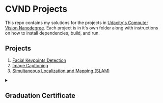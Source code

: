 # CVND Projects

This repo contains my solutions for the projects in [Udacity's Computer Vision Nanodegree](https://www.udacity.com/course/computer-vision-nanodegree--nd891). Each project is in it's own folder along with instructions on how to install dependencies, build, and run.


## Projects
1. [Facial Keypoints Detection](/1.%20Facial%20Keypoints%20Detection/)
2. [Image Captioning](/2.%20Image%20Captioning/)
3. [Simultaneous Localization and Mapping (SLAM)](/3.%20Simultaneous%20Localization%20and%20Mapping%20(SLAM)/)

<details><summary><h2>Graduation Certificate</h2></summary>

[![Certificate](https://s3-us-west-2.amazonaws.com/udacity-printer/production/certificates/5f17ddbe-ca71-476b-882f-f8de72babf7a.svg)](https://confirm.udacity.com/MVJQFFLH)

Certificate Link: https://confirm.udacity.com/MVJQFFLH

</details>
